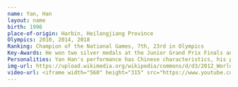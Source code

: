 ```yaml
---
name: Yan, Han
layout: name
birth: 1996
place-of-origin: Harbin, Heilongjiang Province
Olympics: 2010, 2014, 2018
Ranking: Champion of the National Games, 7th, 23rd in Olympics
Key-Awards: He won two silver medals at the Junior Grand Prix Finals and five Junior Grand Prix stages, and in 2012, he won the Junior Winter Olympics in Innsbruck, and in March 2012, he won the World Junior Figure Skating Championships in Minsk, Belarus, beating the United States, the first Chinese youth figure skating championship at the highest level.
Personalities: Yan Han's performance has Chinese characteristics, his performance does not only dwell on masculinity, but more on the sadness and sensuality of men, and he is good at using occasionally soft and sometimes powerful intonation and gliding to portray.
img-url: https://upload.wikimedia.org/wikipedia/commons/d/d3/2012_World_Junior_MSP_Yan_Han.jpg
video-url: <iframe width="560" height="315" src="https://www.youtube.com/embed/qYNT0VDVzMU" title="YouTube video player" frameborder="0" allow="accelerometer; autoplay; clipboard-write; encrypted-media; gyroscope; picture-in-picture" allowfullscreen></iframe>
---
```


